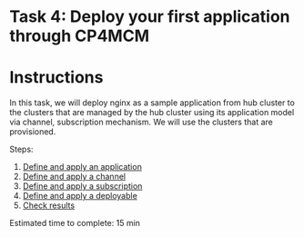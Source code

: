 # Task 4: Deploy your first application through CP4MCM

Instructions
============

In this task, we will deploy nginx as a sample application from hub cluster to the clusters that are managed
by the hub cluster using its application model via channel, subscription mechanism. We will use the clusters
that are provisioned.

Steps:

1) [Define and apply an application](step1.md)
2) [Define and apply a channel](step2.md)
3) [Define and apply a subscription](step3.md)
4) [Define and apply a deployable](step4.md)
5) [Check results](step5.md)

Estimated time to complete: 15 min
